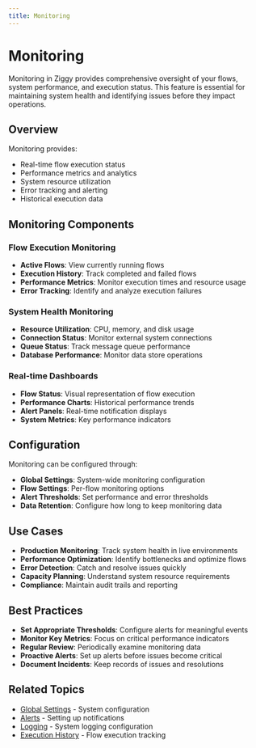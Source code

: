 ```yaml
---
title: Monitoring
---
```


# Monitoring

Monitoring in Ziggy provides comprehensive oversight of your flows, system performance, and execution status. This feature is essential for maintaining system health and identifying issues before they impact operations.

## Overview

Monitoring provides:
- Real-time flow execution status
- Performance metrics and analytics
- System resource utilization
- Error tracking and alerting
- Historical execution data

## Monitoring Components

### Flow Execution Monitoring
- **Active Flows**: View currently running flows
- **Execution History**: Track completed and failed flows
- **Performance Metrics**: Monitor execution times and resource usage
- **Error Tracking**: Identify and analyze execution failures

### System Health Monitoring
- **Resource Utilization**: CPU, memory, and disk usage
- **Connection Status**: Monitor external system connections
- **Queue Status**: Track message queue performance
- **Database Performance**: Monitor data store operations

### Real-time Dashboards
- **Flow Status**: Visual representation of flow execution
- **Performance Charts**: Historical performance trends
- **Alert Panels**: Real-time notification displays
- **System Metrics**: Key performance indicators

## Configuration

Monitoring can be configured through:
- **Global Settings**: System-wide monitoring configuration
- **Flow Settings**: Per-flow monitoring options
- **Alert Thresholds**: Set performance and error thresholds
- **Data Retention**: Configure how long to keep monitoring data

## Use Cases

- **Production Monitoring**: Track system health in live environments
- **Performance Optimization**: Identify bottlenecks and optimize flows
- **Error Detection**: Catch and resolve issues quickly
- **Capacity Planning**: Understand system resource requirements
- **Compliance**: Maintain audit trails and reporting

## Best Practices

- **Set Appropriate Thresholds**: Configure alerts for meaningful events
- **Monitor Key Metrics**: Focus on critical performance indicators
- **Regular Review**: Periodically examine monitoring data
- **Proactive Alerts**: Set up alerts before issues become critical
- **Document Incidents**: Keep records of issues and resolutions

## Related Topics

- [Global Settings](/global-settings/Global-Settings) - System configuration
- [Alerts](/alerts/Alerts) - Setting up notifications
- [Logging](/logging/Logging) - System logging configuration
- [Execution History](/editor/Execution-history) - Flow execution tracking
